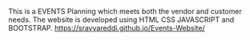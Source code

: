 This is a EVENTS Planning which meets both the vendor and customer needs.
The website is developed using HTML CSS JAVASCRIPT and BOOTSTRAP.
https://sravyareddi.github.io/Events-Website/
